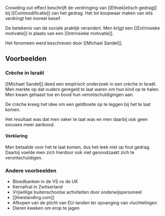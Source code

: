 Crowding out effect beschrijft de verdringing van [[Ethiek|etisch gedrag]] bij [[Commodificatie]] van het gedrag. Het tot koopwaar maken van iets verdringt het moreel besef. 

De betekenis van de sociale praktijk verandert. Men krijgt een [[Extrinsieke motivatie]] in plaats van een [[Intrinsieke motivatie]].

Het fenomeen werd beschreven door [[Michael Sandel]].
## Voorbeelden
### Crèche in Israël
[[Michael Sandel]] deed een empirisch onderzoek in een crèche in Israël. Men merkte op dat ouders geregeld te laat waren om hun kind op te halen. Men kwam gehaast toe en bood hun verontschuldigingen aan.

De crèche kreeg het idee om een geldboete op te leggen bij het te laat komen. 

Het resultaat was dat men vaker te laat was en men daarbij ook geen excuses meer aanbood.
#### Verklaring
Men betaalde voor het te laat komen, dus het leek niet op fout gedrag. Daarbij voelde men zich hierdoor ook niet genoodzaakt zich te verontschuldigen.
### Andere voorbeelden
- Bloedbanken in de VS vs de UK
- Kernafval in Zwitserland
- Vrijwillige buitenschoolse activiteiten door onderwijspersoneel
- [[linestanding.com]]
- Afkopen van de plicht van EU-landen ter opvanging van vluchtelingen
- Dieren kweken om erop te jagen
